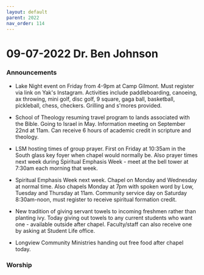 ```yaml
---
layout: default
parent: 2022
nav_order: 114
---
```



# 09-07-2022 Dr. Ben Johnson



### Announcements

- Lake Night event on Friday from 4-9pm at Camp Gilmont. Must register via link on Yak's Instagram. Activities include paddleboarding, canoeing, ax throwing, mini golf, disc golf, 9 square, gaga ball, basketball, pickleball, chess, checkers. Grilling and s'mores provided. 

- School of Theology resuming travel program to lands associated with the Bible. Going to Israel in May. Information meeting on September 22nd at 11am. Can receive 6 hours of academic credit in scripture and theology. 

- LSM hosting times of group prayer. First on Friday at 10:35am in the South glass key foyer when chapel would normally be. Also prayer times next week during Spiritual Emphasis Week - meet at the bell tower at 7:30am each morning that week.

- Spiritual Emphasis Week next week. Chapel on Monday and Wednesday at normal time. Also chapels Monday at 7pm with spoken word by Low, Tuesday and Thursday at 11am. Community service day on Saturday 8:30am-noon, must register to receive spiritual formation credit.

- New tradition of giving servant towels to incoming freshmen rather than planting ivy. Today giving out towels to any current students who want one - available outside after chapel. Faculty/staff can also receive one by asking at Student Life office.  

- Longview Community Ministries handing out free food after chapel today.


### Worship

- Peter and Bailey led responsive scripture reading about community from Acts 2:44-47 and other passages. Emphasized being part of the body of Christ. 

- Sang songs including "Who Can Stop the Lord Almighty," "The Lion and the Lamb," "O Praise the Name," "How He Loves," and "King of My Heart." Lyrics focused on the greatness and love of God, Christ's sacrifice, and giving God glory.

- Raymond offered prayer thanking God for love and sacrifice, asking for open hearts to hear God's word, and for God to move and convict. 

- Overall spirit was one of gratitude, awe, and celebration of God's love and Christ's sacrifice. Emphasized being part of God's family and community.


### Chapel Speaker Presentation

Dr. Ben Johnson, Old Testament professor at LeTourneau, shared about his family's experience with a high-risk pregnancy and the importance of the shared Christian life. 

- Johnsons found out last fall they were expecting a 4th child. Mid-semester, his wife's water broke at only 21 weeks - too early for the baby to be viable. They went to the hospital expecting a miscarriage. 

- A nurse gave them hope, saying "we're not giving up yet." Doctors could only put his wife on bedrest until 23 weeks, when there was a chance the baby could survive. Johnson became a single parent and professor. 

- Their church and community surrounded them in prayer for the baby's survival. At 23 weeks, miraculously the waters resealed and pregnancy continued normally. But days later waters broke again, requiring extended hospitalization.

- In the hospital, his wife could only eat limited foods due to celiac disease. Community brought meals, his kids' school provided lunches. His colleagues covered classes so he could teach. Their trauma was shared.

- Each week in the hospital was crucial for the baby's development. Johnson depended completely on God and fervent prayer. Church continued praying. They made it to 34 weeks. 

- Baby Asher was born and only needed 8 days in the NICU before coming home with his mother. Doctors called it a miracle, but Johnson said the miracle was being upheld by the prayers and support of their Christian community. 

- Johnson learned dependence on God and others. He couldn't have managed alone. This exemplified the Christian shared life described in Acts 2. Not everyone with this trauma has the same outcome or support system. 

- The Johnson's story illustrates the importance of living in Biblical community, bearing each other's burdens, and the power of prayer. Our shared life as believers is a miracle and gift.